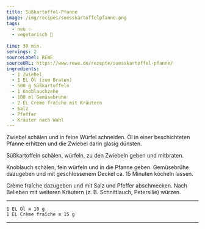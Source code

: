 ```yaml
---
title: Süßkartoffel-Pfanne
image: /img/recipes/suesskartoffelpfanne.png
tags:
  - neu ✨
  - vegetarisch 🌿
  
time: 30 min.
servings: 2
sourceLabel: REWE
sourceURL: https://www.rewe.de/rezepte/suesskartoffel-pfanne/
ingredients:
  - 1 Zwiebel 
  - 1 EL Öl (zum Braten) 
  - 500 g Süßkartoffeln 
  - 1 Knoblauchzehe 
  - 100 ml Gemüsebrühe 
  - 2 EL Crème fraîche mit Kräutern 
  - Salz 
  - Pfeffer 
  - Kräuter nach Wahl 
---
```


Zwiebel schälen und in feine Würfel schneiden. Öl in einer beschichteten Pfanne erhitzen und die Zwiebel darin glasig dünsten.

Süßkartoffeln schälen, würfeln, zu den Zwiebeln geben und mitbraten.

Knoblauch schälen, fein würfeln und in die Pfanne geben. Gemüsebrühe dazugeben und mit geschlossenem Deckel ca. 15 Minuten köcheln lassen.

Crème fraîche dazugeben und mit Salz und Pfeffer abschmecken. Nach Belieben mit weiteren Kräutern (z. B. Schnittlauch, Petersilie) würzen.

***
    1 EL Öl ≅ 10 g
    1 EL Crème fraîche ≅ 15 g
***
